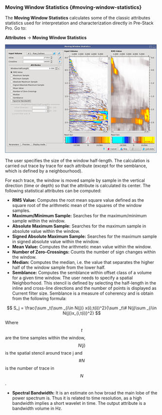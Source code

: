 ### Moving Window Statistics {#moving-window-statistics}

The **Moving Window Statistics** calculates some of the classic attributes statistics used for interpretation and characterization directly in Pre-Stack Pro. Go to:

**Attributes** → **Moving Window Statistics**

![](/assets/015_Attributes.png)

The user specifies the size of the window half-length. The calculation is carried out trace by trace for each attribute \(except for the semblance, which is defined by a neighbourhood\).

For each trace, the window is moved sample by sample in the vertical direction \(time or depth\) so that the attribute is calculated its center. The following statistical attributes can be computed:

* **RMS Value:** Computes the root mean square value defined as the square root of the arithmetic mean of the squares of the window samples.
* **Maximum/Minimum Sample:** Searches for the maximum/minimum sample within the window.
* **Absolute Maximum Sample:** Searches for the maximum sample in absolute value within the window.
* **Signed Absolute Maximum Sample:** Searches for the maximum sample in signed absolute value within the window.
* **Mean Value:** Computes the arithmetic mean value within the window.
* **Number of Zero-Crossings:** Counts the number of sign changes within the window.
* **Median:** Computes the median, i.e. the value that separates the higher half of the window sample from the lower half.
* **Semblance:** Computes the semblance within offset class of a volume for a given time window. The user needs to specify a spatial Neighborhood. This stencil is defined by selecting the half-length in the inline and cross-line directions and the number of points is displayed as Current filter size. Semblance is a measure of coherency and is obtain from the following formula:


$$
S_j = \frac{\sum  _t(\sum  _{i\in N(j)} x(i),t(i))^2}{\sum _t\# N(j)\sum _{i\in N(j)}x_{i,t(i)}^2}
$$


Where $$t$$ are the time samples within the window, $$N(j)$$ is the spatial stencil around trace j and $$\#N$$ is the number of trace in $$N$$.

* **Spectral Bandwidth:** It is an estimate on how broad the main lobe of the power spectrum is. Thus it is related to time resolution, as a high bandwidth implies a short wavelet in time. The output attribute is a bandwidth volume in Hz.



